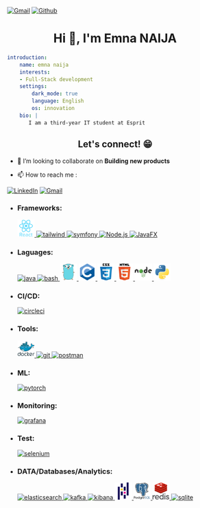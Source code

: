 [![Gmail](https://img.shields.io/badge/-emnanaija-c14438?style=flat&logo=Gmail&logoColor=white)](mailto:emnanaija@gmail.com) 
[![Github](https://img.shields.io/github/followers/emnanaija?label=Follow&style=social)](https://github.com/emnanaija) 

<h1 align="center">Hi 👋, I'm Emna NAIJA</h1>



``` yaml
introduction:
    name: emna naija
    interests:
    - Full-Stack development
    settings:
        dark_mode: true
        language: English
        os: innovation
    bio: |
       I am a third-year IT student at Esprit 
```

<h2 align="center">
    <b>Let's connect! 😁</b>
</h2>


- 👯 I’m looking to collaborate on **Building new products**

- 📫 How to reach me :

[![LinkedIn](https://img.shields.io/badge/LinkedIn-%230077B5.svg?logo=linkedin&logoColor=white)](https://www.linkedin.com/in/emna-naija-a14551244/) 
[![Gmail](https://img.shields.io/badge/-emna.naija-c14438?style=flat&logo=Gmail&logoColor=white)](mailto:emnanaija@gmail.com) 






<ul>

 <li>
  <h3 align="left">Frameworks:</h3>
  <a href="https://reactjs.org/" target="_blank" rel="noreferrer">
    <img src="https://raw.githubusercontent.com/devicons/devicon/master/icons/react/react-original-wordmark.svg" alt="react" width="40" height="40"/>
  </a>
  <a href="https://tailwindcss.com/" target="_blank" rel="noreferrer">
    <img src="https://www.vectorlogo.zone/logos/tailwindcss/tailwindcss-icon.svg" alt="tailwind" width="40" height="40"/>
  </a>
  <a href="https://symfony.com/" target="_blank" rel="noreferrer">
    <img src="https://upload.wikimedia.org/wikipedia/commons/6/60/Symfony2.svg" alt="symfony" width="40" height="40"/>
  </a>
  <a href="https://nodejs.org/en" target="_blank" rel="noreferrer">
    <img src="https://upload.wikimedia.org/wikipedia/commons/d/d9/Node.js_logo.svg" alt="Node.js" width="40" height="40"/>
  </a>
       </a>
  <a href="https://openjfx.io/" target="_blank" rel="noreferrer">
    <img src="https://upload.wikimedia.org/wikipedia/commons/3/30/JavaFX_text_logo.png" alt="JavaFX" width="40" height="40"/>
  </a>
</li>

  <li>
     <h3 align="left">Laguages:</h3>
        <a href="https://www.java.com/fr/" target="_blank" rel="noreferrer">
      <img src="https://view.svg.zone/view.html?url=https://www.vectorlogo.zone/logos/java/java-horizontal.svg&zoom=max&backUrl=https://www.vectorlogo.zone/logos/java/index.html&backText=Return+to+VectorLogoZone" alt="java" width="40" height="40"/>
    </a>
        <a href="https://www.gnu.org/software/bash/" target="_blank" rel="noreferrer">
      <img src="https://www.vectorlogo.zone/logos/gnu_bash/gnu_bash-icon.svg" alt="bash" width="40" height="40"/>
    </a>
        <a href="https://golang.org" target="_blank" rel="noreferrer">
      <img src="https://raw.githubusercontent.com/devicons/devicon/master/icons/go/go-original.svg" alt="go" width="40" height="40"/>
    </a>
        <a href="https://www.cprogramming.com/" target="_blank" rel="noreferrer">
      <img src="https://raw.githubusercontent.com/devicons/devicon/master/icons/c/c-original.svg" alt="c" width="40" height="40"/>
    </a>
        <a href="https://www.w3schools.com/css/" target="_blank" rel="noreferrer">
      <img src="https://raw.githubusercontent.com/devicons/devicon/master/icons/css3/css3-original-wordmark.svg" alt="css3" width="40" height="40"/>
    </a>
        <a href="https://www.w3.org/html/" target="_blank" rel="noreferrer">
      <img src="https://raw.githubusercontent.com/devicons/devicon/master/icons/html5/html5-original-wordmark.svg" alt="html5" width="40" height="40"/>
    </a>
        <a href="https://nodejs.org" target="_blank" rel="noreferrer">
      <img src="https://raw.githubusercontent.com/devicons/devicon/master/icons/nodejs/nodejs-original-wordmark.svg" alt="nodejs" width="40" height="40"/>
    </a>
        <a href="https://www.python.org" target="_blank" rel="noreferrer">
      <img src="https://raw.githubusercontent.com/devicons/devicon/master/icons/python/python-original.svg" alt="python" width="40" height="40"/>
    </a>
    

  </li>
  <li>
     <h3 align="left">CI/CD:</h3>
          <a href="https://circleci.com" target="_blank" rel="noreferrer">
      <img src="https://www.vectorlogo.zone/logos/circleci/circleci-icon.svg" alt="circleci" width="40" height="40"/>
    </a>

  </li>
    <li>
     <h3 align="left">Tools:</h3>
          <a href="https://www.docker.com/" target="_blank" rel="noreferrer">
      <img src="https://raw.githubusercontent.com/devicons/devicon/master/icons/docker/docker-original-wordmark.svg" alt="docker" width="40" height="40"/>
    </a>
    <a href="https://git-scm.com/" target="_blank" rel="noreferrer">
      <img src="https://www.vectorlogo.zone/logos/git-scm/git-scm-icon.svg" alt="git" width="40" height="40"/>
    </a>
        <a href="https://postman.com" target="_blank" rel="noreferrer">
      <img src="https://www.vectorlogo.zone/logos/getpostman/getpostman-icon.svg" alt="postman" width="40" height="40"/>
    </a>

  </li>
      <li>
     <h3 align="left">ML:</h3>
            <a href="https://pytorch.org/" target="_blank" rel="noreferrer">
      <img src="https://www.vectorlogo.zone/logos/pytorch/pytorch-icon.svg" alt="pytorch" width="40" height="40"/>
    </a>
  </li>

  </li>
    <li>
     <h3 align="left">Monitoring:</h3>
    <a href="https://grafana.com" target="_blank" rel="noreferrer">
      <img src="https://www.vectorlogo.zone/logos/grafana/grafana-icon.svg" alt="grafana" width="40" height="40"/>
    </a>

  </li>
      <li>
     <h3 align="left">Test:</h3>
    <a href="https://www.selenium.dev" target="_blank" rel="noreferrer">
      <img src="https://raw.githubusercontent.com/detain/svg-logos/780f25886640cef088af994181646db2f6b1a3f8/svg/selenium-logo.svg" alt="selenium" width="40" height="40"/>
    </a>

  </li>
  <li>
     <h3 align="left">DATA/Databases/Analytics:</h3>
            <a href="https://www.elastic.co" target="_blank" rel="noreferrer">
      <img src="https://www.vectorlogo.zone/logos/elastic/elastic-icon.svg" alt="elasticsearch" width="40" height="40"/>
    </a>
        
   <a href="https://kafka.apache.org/" target="_blank" rel="noreferrer">
      <img src="https://www.vectorlogo.zone/logos/apache_kafka/apache_kafka-icon.svg" alt="kafka" width="40" height="40"/>
    </a>
        <a href="https://www.elastic.co/kibana" target="_blank" rel="noreferrer">
      <img src="https://www.vectorlogo.zone/logos/elasticco_kibana/elasticco_kibana-icon.svg" alt="kibana" width="40" height="40"/>
    </a>
        <a href="https://pandas.pydata.org/" target="_blank" rel="noreferrer">
      <img src="https://raw.githubusercontent.com/devicons/devicon/2ae2a900d2f041da66e950e4d48052658d850630/icons/pandas/pandas-original.svg" alt="pandas" width="40" height="40"/>
    </a>
        <a href="https://www.postgresql.org" target="_blank" rel="noreferrer">
      <img src="https://raw.githubusercontent.com/devicons/devicon/master/icons/postgresql/postgresql-original-wordmark.svg" alt="postgresql" width="40" height="40"/>
    </a>
        <a href="https://redis.io" target="_blank" rel="noreferrer">
      <img src="https://raw.githubusercontent.com/devicons/devicon/master/icons/redis/redis-original-wordmark.svg" alt="redis" width="40" height="40"/>
    </a>
        <a href="https://www.sqlite.org/" target="_blank" rel="noreferrer">
      <img src="https://www.vectorlogo.zone/logos/sqlite/sqlite-icon.svg" alt="sqlite" width="40" height="40"/>
    </a>

  </li>
    
</ul>



